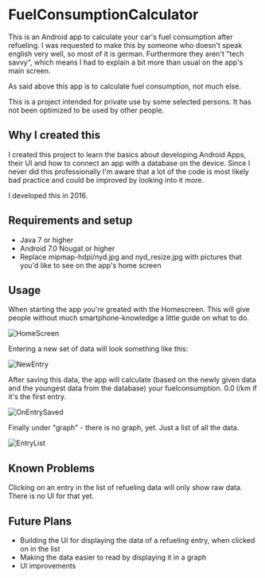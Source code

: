 # FuelConsumptionCalculator
This is an Android app to calculate your car's fuel consumption after refueling. I was requested to make this by someone who doesn't speak english very well, so most of it is german. Furthermore they aren't "tech savvy", which means I had to explain a bit more than usual on the app's main screen.

As said above this app is to calculate fuel consumption, not much else. 

This is a project intended for private use by some selected persons. It has not been optimized to be used by other people. 

## Why I created this
I created this project to learn the basics about developing Android Apps, their UI and how to connect an app with a database on the device. Since I never did this professionally I'm aware that a lot of the code is most likely bad practice and could be improved by looking into it more.

I developed this in 2016.

## Requirements and setup
* Java 7 or higher
* Android 7.0 Nougat or higher
* Replace mipmap-hdpi/nyd.jpg and nyd_resize.jpg with pictures that you'd like to see on the app's home screen

## Usage
When starting the app you're greated with the Homescreen. This will give people without much smartphone-knowledge a little guide on what to do.

![HomeScreen](images/homescreen.PNG)

Entering a new set of data will look something like this:

![NewEntry](images/newEntry.PNG)

After saving this data, the app will calculate (based on the newly given data and the youngest data from the database) your fuelconsumption. 0.0 l/km if it's the first entry.

![OnEntrySaved](images/onEntrySaved.PNG)

Finally under "graph" - there is no graph, yet. Just a list of all the data.

![EntryList](images/entryList.PNG)

## Known Problems
Clicking on an entry in the list of refueling data will only show raw data. There is no UI for that yet.

## Future Plans 
* Building the UI for displaying the data of a refueling entry, when clicked on in the list
* Making the data easier to read by displaying it in a graph
* UI improvements
